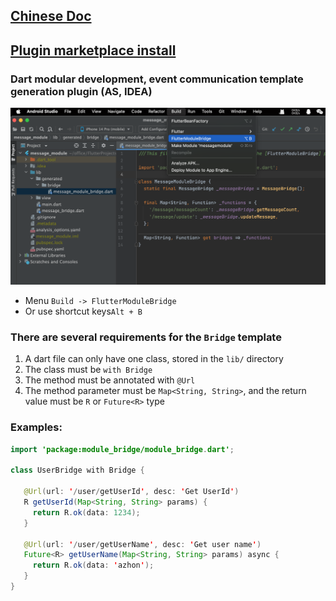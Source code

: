 ## [Chinese Doc](https://github.com/azhon/FlutterModuleBridge/blob/main/README-zh.md)

## [Plugin marketplace install](https://plugins.jetbrains.com/plugin/20491-fluttermodulebridge)

### Dart modular development, event communication template generation plugin (AS, IDEA)
<img src="https://github.com/azhon/FlutterModuleBridge/blob/main/imgs/plugin.png" width="750" >

- Menu `Build -> FlutterModuleBridge`
- Or use shortcut keys`Alt + B`

### There are several requirements for the `Bridge` template
1. A dart file can only have one class, stored in the `lib/` directory
2. The class must be `with Bridge`
3. The method must be annotated with `@Url`
4. The method parameter must be `Map<String, String>`, and the return value must be `R` or `Future<R>` type

### Examples:

```java
import 'package:module_bridge/module_bridge.dart';

class UserBridge with Bridge {

   @Url(url: '/user/getUserId', desc: 'Get UserId')
   R getUserId(Map<String, String> params) {
     return R.ok(data: 1234);
   }

   @Url(url: '/user/getUserName', desc: 'Get user name')
   Future<R> getUserName(Map<String, String> params) async {
     return R.ok(data: 'azhon');
   }
}
```